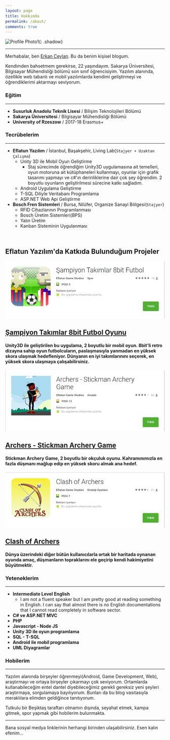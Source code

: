```yaml
---
layout: page
title: Hakkımda
permalink: /about/
comments: true
---
```


![Profile Photo1]({{site.baseurl}}/assets/images/13.jpeg){: .shadow}
<br/>

-----

Merhabalar, ben [Erkan Ceylan][erkanceylan]. Bu da benim kişisel blogum.

Kendimden bahsetmem gerekirse, 22 yaşındayım. Sakarya Üniversitesi, Bilgisayar Mühendisliği bölümü son sınıf öğrencisiyim. Yazılım alanında, özellikle web tabanlı ve mobil yazılımlarda kendimi geliştirmeyi ve öğrendiklerimi aktarmayı seviyorum. 

### Eğitim
-----  
- __Susurluk Anadolu Teknik Lisesi__ / Bilişim Teknolojileri Bölümü
- __Sakarya Üniversitesi__ / Bilgisayar Mühendisliği Bölümü
- __University of Rzeszow__ / 2017-18 Erasmus+  

### Tecrübelerim
-----
- __Eflatun Yazılım__ / İstanbul, Başakşehir, Living Lab(`Stajyer + Uzaktan Çalışma`)
    - Unity 3D ile Mobil Oyun Geliştirme
		- Staj sürecimde öğrendiğim Unity3D uygulamasına ait temelleri, oyun motoruna ait kütüphaneleri kullanmayı, oyunlar için grafik tasarımı yapmayı ve c#'ın derinliklerine dair çok şey öğrendim. 2 boyutlu oyunların geliştirilmesi sürecine katkı sağladım.
	- Android Uygulama Geliştirme
	- T-SQL Diliyle Veritabanı Programlama
	- ASP.NET Web Api Geliştirme
- __Bosch Fren Sistemleri__ / Bursa, Nilüfer, Organize Sanayi Bölgesi(`Stajyer`)
	- RFID Cihazlarının Programlanması
	- Bosch Üretim Sistemleri(BPS)
	- Yalın Üretim
	- Kanban Sisteminin Uygulanması

<br/>
<section class="featured-posts">
<div class="section-title">
<h2><span>Eflatun Yazılım'da Katkıda Bulunduğum Projeler</span></h2>
</div>
<div class="row listfeaturedtag">

<div class="col-md-4 grid-item">
<div class="card">
<a href="https://play.google.com/store/apps/details?id=ef.superligfutbol&hl=tr">
<img class="img-fluid" src="/assets/images/Sampiyon-Takimlar.png" alt="Sampiyon-Takimlar"> 
</a>
<div class="card-block">
	<h2 class="card-title"><a href="https://play.google.com/store/apps/details?id=ef.superligfutbol&hl=tr">Şampiyon Takımlar 8bit Futbol Oyunu</a></h2>
	<h4 class="card-text">Unity3D ile geliştirilen bu uygulama, 2 boyutlu bir mobil oyun. 8bit'li retro dizayna sahip oyun futbolcuların, paslaşmasıyla yanmadan en yüksek skora ulaşmak hedefleniyor. Dünyanın en iyi takımlarınını seçerek, en yüksek skora ulaşmaya çalışabilirsiniz.
	</h4>
</div>
</div>
</div>


<div class="col-md-4 grid-item">
	<div class="card">
		<a href="https://play.google.com/store/apps/details?id=ef.ArcherGame">
			<img class="img-fluid" src="/assets/images/Archers.png" alt="Archers"> 
		</a>
		<div class="card-block">
			<h2 class="card-title"><a href="https://play.google.com/store/apps/details?id=ef.ArcherGame">Archers - Stickman Archery Game</a></h2>
			<h4 class="card-text">
				Stickman Archery Game, 2 boyutlu bir okçuluk oyunu. Kahramınımızla en fazla düşmanı mağlup edip en yüksek skoru almak ana hedef. 
			</h4>
		</div>
	</div>
</div>


<div class="col-md-4 grid-item">
	<div class="card">
		<a href="https://play.google.com/store/apps/details?id=ef.clashofarchers">
			<img class="img-fluid" src="/assets/images/Clash-Of-Archers.png" alt="Clash-Of-Archers"> 
		</a>
		<div class="card-block">
			<h2 class="card-title"><a href="https://play.google.com/store/apps/details?id=ef.clashofarchers">Clash of Archers</a></h2>
			<h4 class="card-text">Dünya üzerindeki diğer bütün kullanıcılarla ortak bir haritada oynanan oyunda amaç, düşmanların topraklarını ele geçirip kendi hakimiyetini büyütmektir.
			</h4>
		</div>
	</div>
</div>
</div>
</section>

### Yeteneklerim
-----
- __Intermediate Level English__
	- I am not a fluent speaker but I am pretty good at reading something in English. I can say that almost there is no English documentations that I cannot read completely in software sector.
- __C# ve ASP.NET MVC__
- __PHP__
- __Javascript - Node JS__
- __Unity 3D ile oyun programlama__
- __SQL - T-SQL__
- __Android ile mobil programlama__
- __UML Diyagramlar__

### Hobilerim
-----
Yazılım alanında birşeyler öğrenmeyi(Android, Game Development, Web), araştırmayı ve ortaya birşeyler çıkarmayı çok seviyorum. Ortamlarda kullanabileceğim
entel dantel diyebileceğimiz gerekli gereksiz yeni şeyleri araştırmaya, sorgulamaya bayılıyorum. Bunları da bu blog vasıtasıyla
meraklılara elimden geldiğince tanıtıyorum.  

Tutkulu bir Beşiktaş taraftarı olmamın dışında, seyahat etmek, kampa gitmek, spor yapmak gibi hobilerim bulunmakta.  

***********

Bana sosyal medya linklerinin herhangi birinden ulaşabilirsiniz. Esen kalın efenim...  

  

[erkanceylan]: https://erkanceylan.com
